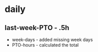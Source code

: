 # daily

## last-week-PTO - .5h
* week-days - added missing week days
* PTO-hours - calculated the total